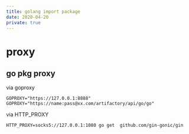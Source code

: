 ```yaml
---
title: golang import package
date: 2020-04-20
private: true
---
```

# proxy
## go pkg proxy
via goproxy

    GOPROXY="https://127.0.0.1:8888" 
    GOPROXY="https://name:pass@xx.com/artifactory/api/go/go"

via HTTP_PROXY

    HTTP_PROXY=socks5://127.0.0.1:1080 go get  github.com/gin-gonic/gin
